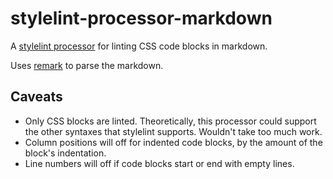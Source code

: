 # stylelint-processor-markdown

A [stylelint processor](http://stylelint.io/user-guide/configuration/#processors) for linting CSS code blocks in markdown.

Uses [remark](https://github.com/wooorm/remark) to parse the markdown.

## Caveats

- Only CSS blocks are linted. Theoretically, this processor could support the other syntaxes that stylelint supports. Wouldn't take too much work.
- Column positions will off for indented code blocks, by the amount of the block's indentation.
- Line numbers will off if code blocks start or end with empty lines.
